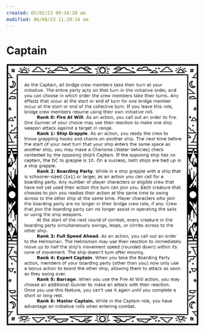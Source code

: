 ```yaml
---
created: 05/02/23 09:34:30 am
modified: 06/08/23 11:20:34 am
---
```


# Captain

![captain](../../../attachments/Captain.png)
